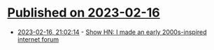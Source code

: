 # [Published on 2023-02-16](index.md)

* [2023-02-16, 21:02:14](https://news.ycombinator.com/item?id=34826085) - [Show HN: I made an early 2000s-inspired internet forum](https://basementcommunity.com)
